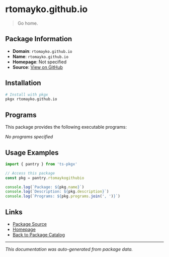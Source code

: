 # rtomayko.github.io

> Go home.

## Package Information

- **Domain**: `rtomayko.github.io`
- **Name**: `rtomayko.github.io`
- **Homepage**: Not specified
- **Source**: [View on GitHub](https://github.com/pkgxdev/pantry/tree/main/projects/rtomayko.github.io/package.yml)

## Installation

```bash
# Install with pkgx
pkgx rtomayko.github.io
```

## Programs

This package provides the following executable programs:

*No programs specified*

## Usage Examples

```typescript
import { pantry } from 'ts-pkgx'

// Access this package
const pkg = pantry.rtomaykogithubio

console.log(`Package: ${pkg.name}`)
console.log(`Description: ${pkg.description}`)
console.log(`Programs: ${pkg.programs.join(', ')}`)
```

## Links

- [Package Source](https://github.com/pkgxdev/pantry/tree/main/projects/rtomayko.github.io/package.yml)
- [Homepage](#)
- [Back to Package Catalog](../package-catalog.md)

---

*This documentation was auto-generated from package data.*
